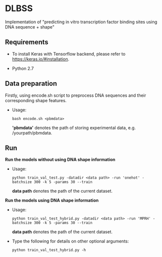# DLBSS
Implementation of "predicting in vitro transcription factor binding sites using DNA sequence + shape"

## Requirements

+ To install Keras with Tensorflow backend, please refer to https://keras.io/#installation. 

+ Python 2.7

## Data preparation
Firstly, using encode.sh script to preprocess DNA sequences and their corresponding shape features.
+ Usage:
  ```
  bash encode.sh <pbmdata>
  ```
  **'pbmdata'** denotes the path of storing experimental data, e.g. /yourpath/pbmdata.

## Run 
**Run the models without using DNA shape information**
+ Usage:
  ```
  python train_val_test.py -datadir <data path> -run 'onehot' -batchsize 300 -k 5 -params 30 --train
  ```
  **data path** denotes the path of the current dataset.
 
**Run the models using DNA shape information**
+ Usage:
  ```
  python train_val_test_hybrid.py -datadir <data path> -run 'MPRH' -batchsize 300 -k 5 -params 30 --train
  ```
  **data path** denotes the path of the current dataset.

+ Type the following for details on other optional arguments:
	```
  python train_val_test_hybrid.py -h
	```

